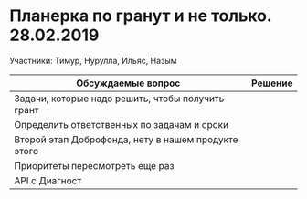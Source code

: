 # Планерка по гранут и не только. 28.02.2019

Участники: Тимур, Нурулла, Ильяс, Назым

Обсуждаемые вопрос | Решение
-------------------|--------
Задачи, которые надо решить, чтобы получить грант |
Определить ответственных по задачам и сроки |
Второй этап Доброфонда, нету в нашем продукте этого |
Приоритеты пересмотреть еще раз |
API с Диагност |
